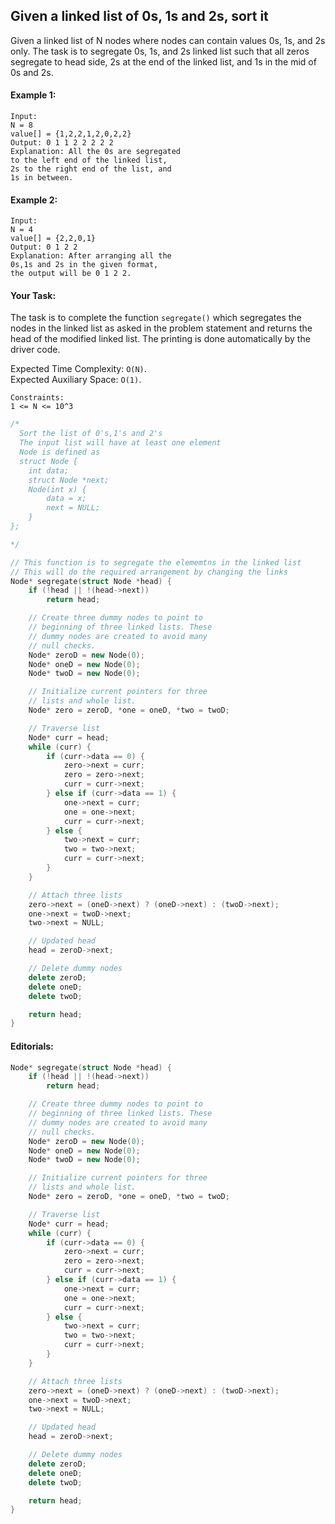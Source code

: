 ## Given a linked list of 0s, 1s and 2s, sort it

Given a linked list of N nodes where nodes can contain values 0s, 1s, and 2s only. The task is to segregate 0s, 1s, and 2s linked list such that all zeros segregate to head side, 2s at the end of the linked list, and 1s in the mid of 0s and 2s.

#### Example 1:

```
Input:
N = 8
value[] = {1,2,2,1,2,0,2,2}
Output: 0 1 1 2 2 2 2 2
Explanation: All the 0s are segregated
to the left end of the linked list,
2s to the right end of the list, and
1s in between.
```

#### Example 2:

```
Input:
N = 4
value[] = {2,2,0,1}
Output: 0 1 2 2
Explanation: After arranging all the
0s,1s and 2s in the given format,
the output will be 0 1 2 2.
```

#### Your Task:

The task is to complete the function `segregate()` which segregates the nodes in the linked list as asked in the problem statement and returns the head of the modified linked list. The printing is done automatically by the driver code.

Expected Time Complexity: `O(N)`.  
Expected Auxiliary Space: `O(1)`.

```
Constraints:
1 <= N <= 10^3
```

```c++
/*
  Sort the list of 0's,1's and 2's
  The input list will have at least one element
  Node is defined as
  struct Node {
    int data;
    struct Node *next;
    Node(int x) {
        data = x;
        next = NULL;
    }
};

*/

// This function is to segregate the elememtns in the linked list
// This will do the required arrangement by changing the links
Node* segregate(struct Node *head) {
    if (!head || !(head->next))
        return head;

    // Create three dummy nodes to point to
    // beginning of three linked lists. These
    // dummy nodes are created to avoid many
    // null checks.
    Node* zeroD = new Node(0);
    Node* oneD = new Node(0);
    Node* twoD = new Node(0);

    // Initialize current pointers for three
    // lists and whole list.
    Node* zero = zeroD, *one = oneD, *two = twoD;

    // Traverse list
    Node* curr = head;
    while (curr) {
        if (curr->data == 0) {
            zero->next = curr;
            zero = zero->next;
            curr = curr->next;
        } else if (curr->data == 1) {
            one->next = curr;
            one = one->next;
            curr = curr->next;
        } else {
            two->next = curr;
            two = two->next;
            curr = curr->next;
        }
    }

    // Attach three lists
    zero->next = (oneD->next) ? (oneD->next) : (twoD->next);
    one->next = twoD->next;
    two->next = NULL;

    // Updated head
    head = zeroD->next;

    // Delete dummy nodes
    delete zeroD;
    delete oneD;
    delete twoD;

    return head;
}
```

#### Editorials:

```c++
Node* segregate(struct Node *head) {
    if (!head || !(head->next))
        return head;

    // Create three dummy nodes to point to
    // beginning of three linked lists. These
    // dummy nodes are created to avoid many
    // null checks.
    Node* zeroD = new Node(0);
    Node* oneD = new Node(0);
    Node* twoD = new Node(0);

    // Initialize current pointers for three
    // lists and whole list.
    Node* zero = zeroD, *one = oneD, *two = twoD;

    // Traverse list
    Node* curr = head;
    while (curr) {
        if (curr->data == 0) {
            zero->next = curr;
            zero = zero->next;
            curr = curr->next;
        } else if (curr->data == 1) {
            one->next = curr;
            one = one->next;
            curr = curr->next;
        } else {
            two->next = curr;
            two = two->next;
            curr = curr->next;
        }
    }

    // Attach three lists
    zero->next = (oneD->next) ? (oneD->next) : (twoD->next);
    one->next = twoD->next;
    two->next = NULL;

    // Updated head
    head = zeroD->next;

    // Delete dummy nodes
    delete zeroD;
    delete oneD;
    delete twoD;

    return head;
}
```
